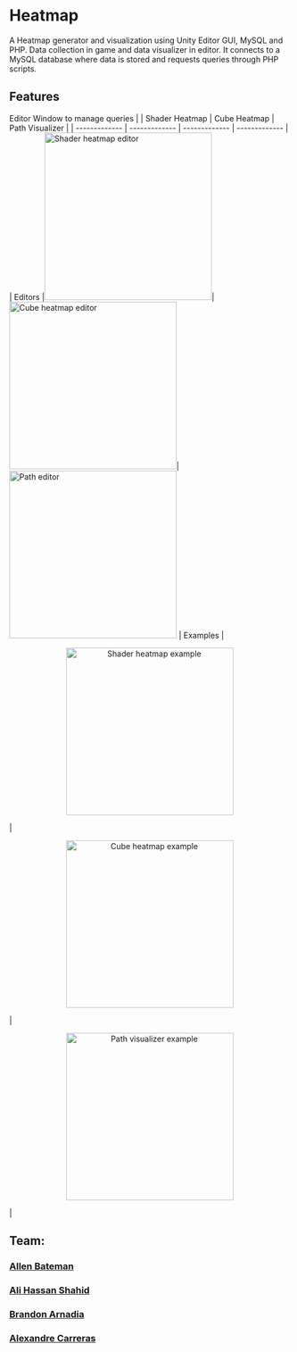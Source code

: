 # Heatmap

A Heatmap generator and visualization using Unity Editor GUI, MySQL and PHP.
Data collection in game and data visualizer in editor. 
It connects to a MySQL database where data is stored and requests queries through PHP scripts.

## Features

Editor Window to manage queries
|  | Shader Heatmap  | Cube Heatmap | Path Visualizer |
| ------------- | ------------- | ------------- | ------------- |
| Editors |<img src="https://github.com/FeroXx07/Heatmap/assets/59049844/e84ba8f4-41b3-495c-b690-5428397e563f" alt="Shader heatmap editor" width="300" />|<img src="https://github.com/FeroXx07/Heatmap/assets/59049844/38e03738-fe7b-46c2-8152-37479388611b" alt="Cube heatmap editor" width="300" />|<img src="https://github.com/FeroXx07/Heatmap/assets/59049844/43a8da6f-b8ef-4fb0-8b74-2052b3e6f064" alt="Path editor" width="300" />
| Examples |<p align="center"><img src="https://github.com/FeroXx07/Heatmap/assets/59049844/582278f4-f283-4852-890b-4379407f84d3" alt="Shader heatmap example" width="300" /></p>|<p align="center"><img src="https://github.com/FeroXx07/Heatmap/assets/59049844/d47db3c2-1445-49d3-a918-ae5b3ab21fd2" alt="Cube heatmap example" width="300" /></p>|<p align="center"><img src="https://github.com/FeroXx07/Heatmap/assets/59049844/47c70041-7705-411b-8e23-6e178b7542e9" alt="Path visualizer example" width="300" align = center /></p>|

## Team:
### [Allen Bateman](https://github.com/allenbateman "Allen's Github Page") 
### [Ali Hassan Shahid](https://github.com/FeroXx07 "Ali's Github Page")
### [Brandon Arnadia](https://github.com/IconicGIT "Brandon's Github Page")
### [Alexandre Carreras](https://github.com/TheGewehr "Alexandre's Github Page")
